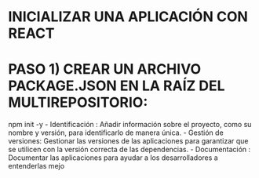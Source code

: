 # INICIALIZAR UNA APLICACIÓN CON REACT

# PASO 1) CREAR UN ARCHIVO PACKAGE.JSON EN LA RAÍZ DEL MULTIREPOSITORIO:

npm init -y
    - Identificación      : Añadir información sobre el proyecto, como su nombre y versión, para identificarlo de manera única.
    - Gestión de versiones: Gestionar las versiones de las aplicaciones para garantizar que se utilicen con la versión correcta de las dependencias.
    - Documentación       : Documentar las aplicaciones para ayudar a los desarrolladores a entenderlas mejo